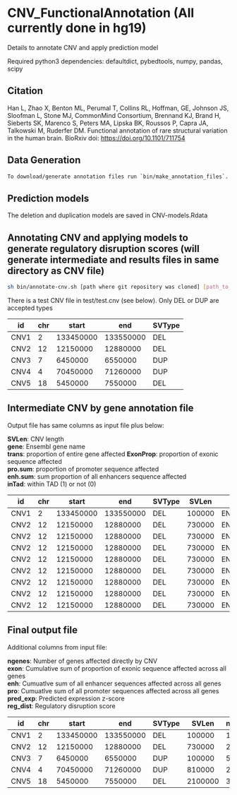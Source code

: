 # CNV_FunctionalAnnotation (All currently done in hg19)
Details to annotate CNV and apply prediction model

Required python3 dependencies: defaultdict, pybedtools, numpy, pandas, scipy

## Citation
Han L, Zhao X, Benton ML, Perumal T, Collins RL, Hoffman, GE, Johnson JS, Sloofman L, Stone MJ, CommonMind Consortium, Brennand KJ, Brand H, Sieberts SK, Marenco S, Peters MA, Lipska BK, Roussos P, Capra JA, Talkowski M, Ruderfer DM. Functional annotation of rare structural variation in the human brain. BioRxiv doi: https://doi.org/10.1101/711754

## Data Generation

```bash
To download/generate annotation files run `bin/make_annotation_files`.
```

## Prediction models

The deletion and duplication models are saved in CNV-models.Rdata


## Annotating CNV and applying models to generate regulatory disruption scores (will generate intermediate and results files in same directory as CNV file)

```bash
sh bin/annotate-cnv.sh [path where git repository was cloned] [path_to_CNV_file]
```

There is a test CNV file in test/test.cnv (see below). Only DEL or DUP are accepted types

id  |chr| start| end|SVType  
---|---|---|---|---
CNV1|2|133450000|133550000| DEL  
CNV2|12|12150000|12880000|DEL   
CNV3|7|6450000|6550000|DUP  
CNV4|4|70450000|71260000|DUP   
CNV5|18|5450000|7550000|DEL   


## Intermediate CNV by gene annotation file

Output file has same columns as input file plus below:  

**SVLen**: CNV length  
**gene**: Ensembl gene name  
**trans**: proportion of entire gene affected
**ExonProp**: proportion of exonic sequence affected   
**pro.sum**: proportion of promoter sequence affected  
**enh.sum**: sum proportion of all enhancers sequence affected   
**inTad**: within TAD (1) or not (0)  

id |chr |start |end |SVType |SVLen |gene |trans |ExonProp |pro.sum |enh.sum |inTad
---|---|---|---|---|---|---|---|---|---|---|---
CNV1 |2 |133450000 |133550000 |DEL |100000 |ENSG00000176771 |0.111525 |0.50330015715034 |0 |0 |1
CNV2 |12 |12150000 |12880000 |DEL |730000 |ENSG00000070018 |1 |1 |1 |0 |1
CNV2 |12 |12150000 |12880000 |DEL |730000 |ENSG00000111261 |1 |1 |1 |3 |0
CNV2 |12 |12150000 |12880000 |DEL |730000 |ENSG00000111266 |1 |1 |1 |0 |1
CNV2 |12 |12150000 |12880000 |DEL |730000 |ENSG00000111269 |1 |1 |1 |0 |1
CNV2 |12 |12150000 |12880000 |DEL |730000 |ENSG00000111276 |1 |1 |1 |6 |1
CNV2 |12 |12150000 |12880000 |DEL |730000 |ENSG00000121380 |1 |1 |1 |5 |1
CNV2 |12 |12150000 |12880000 |DEL |730000 |ENSG00000165714 |1 |1 |1 |0 |1
CNV2 |12 |12150000 |12880000 |DEL |730000 |ENSG00000178878 |0.0110419 |0.0354825348612453 |1 |0 |1


## Final output file

Additional columns from input file:

**ngenes**: Number of genes affected directly by CNV   
**exon**: Cumulative sum of proportion of exonic sequence affected across all genes   
**enh**: Cumuatlve sum of all enhancer sequences affected across all genes   
**pro**: Cumuatlve sum of all promoter sequences affected across all genes   
**pred_exp**: Predicted expression z-score   
**reg_dist**: Regulatory disruption score    

id |chr |start |end |SVType |SVLen |ngenes |exon |enh |pro |pred_exp |reg_dist
---|---|---|---|---|---|---|---|---|---|---|---
CNV1 |2 |133450000 |133550000 |DEL |100000 |1 |0.50330015715034 |0 |0 |-0.923467521409079 |-0.683216839007316
CNV2 |12 |12150000 |12880000 |DEL |730000 |22 |21.0354825348612 |36 |22 |-45.6165484017837 |-14.6298854256054
CNV3 |7 |6450000 |6550000 |DUP |100000 |5 |4.34803581412534 |21 |4 |4.90544957250558 |1.67441995009775
CNV4 |4 |70450000 |71260000 |DUP |810000 |21 |20.4703337453646 |0 |21 |30.8031235891722 |9.62781209180071
CNV5 |18 |5450000 |7550000 |DEL |2100000 |37 |36.2654214123007 |2 |37 |-88.1485171766695 |-8.63831141801943

